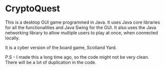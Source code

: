 # CryptoQuest
This is a desktop GUI game programmed in Java. It uses Java core libraries for all the functionalities and Java Swing for the GUI. It also uses the Java networking library to allow multiple users to play at once, when connected locally.


It is a cyber version of the board game, Scotland Yard. 


P.S - I made this a long time ago, so the code might not be very clean. There will be a lot of duplication in the code.
